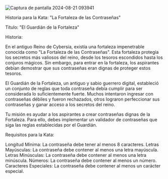 ![Captura de pantalla 2024-08-21 093941](https://github.com/user-attachments/assets/2548ea70-194d-4dae-9342-fd6b214f2a30)


Historia para la Kata: "La Fortaleza de las Contraseñas"

Título: "El Guardián de la Fortaleza"

Historia:

En el antiguo Reino de Cybersia, existía una fortaleza impenetrable conocida como "La Fortaleza de las Contraseñas". 
Esta fortaleza protegía los secretos más valiosos del reino, desde los tesoros escondidos hasta los conjuros mágicos. 
Sin embargo, para entrar en la fortaleza, los aspirantes debían demostrar que sus contraseñas eran dignas de proteger estos tesoros.

El Guardián de la Fortaleza, un antiguo y sabio guerrero digital, estableció un conjunto de reglas que toda contraseña debía cumplir para ser considerada lo suficientemente fuerte. 
Muchos intentaron ingresar con contraseñas débiles y fueron rechazados, otros lograron perfeccionar sus contraseñas y ganar acceso a los secretos del reino.

Tu misión es ayudar a los aspirantes a crear contraseñas dignas de la Fortaleza. Para ello, debes implementar un validador de contraseñas que siga las reglas establecidas por el Guardián.

Requisitos para la Kata:

Longitud Mínima: La contraseña debe tener al menos 8 caracteres.
Letras Mayúsculas: La contraseña debe contener al menos una letra mayúscula.
Letras Minúsculas: La contraseña debe contener al menos una letra minúscula.
Números: La contraseña debe contener al menos un número.
Caracteres Especiales: La contraseña debe contener al menos un carácter especial.


